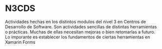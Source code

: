 # N3CDS
Actividades hechas en los distintos modulos del nivel 3 en Centros de Desarrollo de Software. Son actividades sencillas de distintas herramientas o prácticas. Muchas de ellas necesitan mejoras o bien retomarlas a futuro. Lo imporante es establecer los fundamentos de ciertas herramientas en Xamarin Forms
